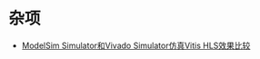 # 杂项

- [ModelSim Simulator和Vivado Simulator仿真Vitis HLS效果比较](https://github.com/fpga-accels/misc/blob/main/simulate.md)
